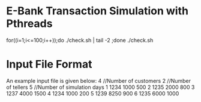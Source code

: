 # E-Bank Transaction Simulation with Pthreads
for((i=1;i<=100;i++));do  ./check.sh  | tail -2 ;done
./check.sh

# Input File Format
An example input file is given below:
4 //Number of customers
2 //Number of tellers
5 //Number of simulation days
1 1234 1000 500
2 1235 2000 800
3 1237 4000 1500
4 1234 1000 200
5 1239 8250 900
6 1235 6000 1000
